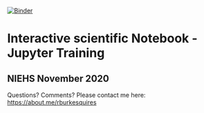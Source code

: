 [![Binder](https://mybinder.org/badge_logo.svg)](https://mybinder.org/v2/gh/burkesquires/jupyter_training_2020/HEAD?urlpath=lab)

# Interactive scientific Notebook - Jupyter Training

## NIEHS November 2020

Questions? Comments? Please contact me here: https://about.me/rburkesquires 
